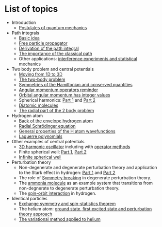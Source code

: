 # List of topics

- Introduction
    + [Postulates of quantum mechanics](https://andrewcumming.github.io/phys457/lecture1.html#postulates-of-quantum-mechanics)
- Path integrals
    + [Basic idea](https://andrewcumming.github.io/phys457/lecture1.html#path-integrals)
    + [Free particle propagator](https://andrewcumming.github.io/phys457/lecture2.html#the-propagator-for-a-free-particle)
    + [Derivation of the path integral](https://andrewcumming.github.io/phys457/lecture2.html#derivation-of-the-path-integral)
    + [The importance of the classical path](https://andrewcumming.github.io/phys457/lecture3.html#the-classical-path-and-the-semi-classical-approximation)
    + Other applications: [interference experiments and statistical mechanics](https://andrewcumming.github.io/phys457/lecture3.html#interference-experiments-with-gravity-and-magnetic-fields)
- Two body problem and central potentials
    + [Moving from 1D to 3D](https://andrewcumming.github.io/phys457/lecture5.html#moving-from-1d-to-3d)
    + [The two-body problem](https://andrewcumming.github.io/phys457/lecture5.html#the-two-body-problem)
    + [Symmetries of the Hamiltonian and conserved quantities](https://andrewcumming.github.io/phys457/lecture5.html#symmetries-of-the-hamiltonian)
    + [Angular momentum operators reminder](https://andrewcumming.github.io/phys457/lecture6.html#reminder-of-angular-momentum-operators)
    + [Orbital angular momentum has integer values](https://andrewcumming.github.io/phys457/lecture6.html#orbital-angular-momentum-has-integer-values)
    + Spherical harmonics: [Part 1](https://andrewcumming.github.io/phys457/lecture6.html#eigenstates-of-orbital-angular-momentum-in-position-space) and [Part 2](https://andrewcumming.github.io/phys457/lecture7.html#properties-of-the-spherical-harmonics)
    + [Diatomic molecules](https://andrewcumming.github.io/phys457/lecture8.html#diatomic-molecules)
    + [The radial part of the 2 body problem](https://andrewcumming.github.io/phys457/lecture7.html#the-radial-part-of-the-two-body-problem)
- Hydrogen atom
    + [Back of the envelope hydrogen atom](https://andrewcumming.github.io/phys457/lecture4.html#back-of-the-envelope-hydrogen-atom)
    + [Radial Schrödinger equation](https://andrewcumming.github.io/phys457/lecture8.html#schrodinger-equation-for-the-radial-part-of-the-hydrogen-atom-wavefunction)
    + [General properties of the H atom wavefunctions](https://andrewcumming.github.io/phys457/lecture9.html)
    + [Laguerre polynomials](https://andrewcumming.github.io/phys457/lecture10.html#how-this-works-mathematically-laguerre-polynomials)
- Other examples of central potentials
    + [3D harmonic oscillator](https://andrewcumming.github.io/phys457/lecture11.html#d-harmonic-oscillator) including with [operator methods](https://andrewcumming.github.io/phys457/lecture11.html#an-operator-approach-to-the-3d-harmonic-oscillator)
    + Finite spherical well: [Part 1](https://andrewcumming.github.io/phys457/lecture12.html#finite-spherical-well), [Part 2](https://andrewcumming.github.io/phys457/lecture13.html#finite-spherical-well)
    + [Infinite spherical well](https://andrewcumming.github.io/phys457/lecture13.html#infinite-spherical-well)
- Perturbation theory
    + Non-degenerate and degenerate perturbation theory and application to the Stark effect in hydrogen: [Part 1](https://andrewcumming.github.io/phys457/lecture14.html#the-stark-effect-in-hydrogen-and-perturbation-theory) and [Part 2](https://andrewcumming.github.io/phys457/lecture15.html)
    + The role of [Symmetry breaking](https://andrewcumming.github.io/phys457/lecture16.html) in degenerate perturbation theory. 
    + The [ammonia molecule](https://andrewcumming.github.io/phys457/lecture17.html#more-on-the-ammonia-molecule) as an example system that transitions from non-degnerate to degenerate perturbation theory. 
    + The [spin-orbit interaction](https://andrewcumming.github.io/phys457/lecture17.html#the-real-hydrogen-atom-fine-structure) in hydrogen.
- Identical particles
    + [Exchange symmetry and spin-statistics theorem](https://andrewcumming.github.io/phys457/lecture18.html#multi-particle-states-and-spin-statistics)
    + The helium atom: [ground state, first excited state and perturbation theory approach](https://andrewcumming.github.io/phys457/lecture19.html#helium-atom)
    + [The variational method applied to helium](https://andrewcumming.github.io/phys457/lecture20.html#variational-method-applied-to-helium)
